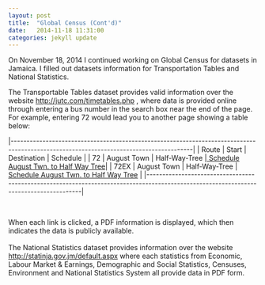 ```yaml
---
layout: post
title:  "Global Census (Cont'd)"
date:   2014-11-18 11:31:00
categories: jekyll update
---
```


On November 18, 2014 I continued working on Global Census for datasets in Jamaica. I filled out datasets information for 
Transportation Tables and National Statistics. 

The Transportable Tables dataset provides valid information over the website <a> http://jutc.com/timetables.php </a>, where data is 
provided online through entering a bus number in the search box near the end of the page. For example, entering 72 would lead you to
another page showing a table below:
<br/>

|---------------------------------------------------------------------------------------------------------------------------------------|
| Route |    Start      |  Destination  |                   Schedule                                                                    |
|  72   |  August Town  | Half-Way-Tree |<a href="http://jutc.com/timetables/Schedule_72.pdf"> Schedule August Twn. to Half Way Tree</a>|
| 72EX  |  August Town  | Half-Way-Tree |<a href="http://jutc.com/timetables/NoSchedule.pdf"> Schedule August Twn. to Half Way Tree</a> |
|---------------------------------------------------------------------------------------------------------------------------------------|

<br/>

When each link is clicked, a PDF information is displayed, which then indicates the data is publicly available.
<br/>
<br/>
 The National Statistics dataset provides information over the website <a> http://statinja.gov.jm/default.aspx </a> where each 
 statistics from Economic, Labour Market & Earnings, Demographic and Social Statistics, Censuses, Environment and National 
 Statistics System all provide data in PDF form.
 <br/>
 <br/>
 